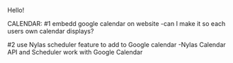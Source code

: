 Hello! 


CALENDAR:
#1 embedd google calendar on website
      -can I make it so each users own calendar displays? 


#2 use Nylas scheduler feature to add to Google calendar
      -Nylas Calendar API and Scheduler work with Google Calendar